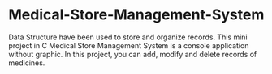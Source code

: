 # Medical-Store-Management-System
Data Structure have been used to store and organize records. This mini project in C Medical Store Management System is a console application without graphic. In this project, you can add, modify and delete records of medicines.
